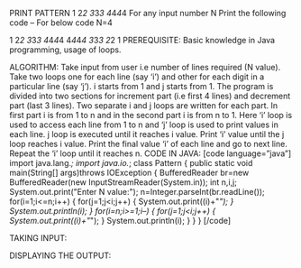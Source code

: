PRINT PATTERN  1 2*2 3*3*3 4*4*4*4
For any input number N Print the following code – For below code N=4

1
2*2
3*3*3
4*4*4*4
4*4*4*4
3*3*3
2*2
1
PREREQUISITE:
Basic knowledge in Java programming, usage of loops.

ALGORITHM:
Take input from user i.e number of lines required (N value).
Take two loops one for each line (say ‘i’) and other for each digit in a particular line (say ‘j’). i starts from 1 and j starts from 1.
The program is divided into two sections for increment part (i.e first 4 lines) and decrement part (last 3 lines). Two separate i and j loops are written for each part. In first part i is from 1 to n and in the second part i is from n to 1.
Here ‘i’ loop is used to access each line from 1 to n and ‘j’ loop is used to print values in each line. j loop is executed until it reaches i value.
Print ‘i’ value until the j loop reaches i value.
Print the final value ‘i’ of each line and go to next line.
Repeat the ‘i’ loop until it reaches n.
CODE IN JAVA:
[code language=”java”]
import java.lang.*;
import java.io.*;
class Pattern
{
public static void main(String[] args)throws IOException
{
BufferedReader br=new BufferedReader(new InputStreamReader(System.in));
int n,i,j;
System.out.print("Enter N value:");
n=Integer.parseInt(br.readLine());
for(i=1;i<=n;i++)
{
for(j=1;j<i;j++)
{
System.out.print((i)+"*");
}
System.out.println(i);
}
for(i=n;i>=1;i–)
{
for(j=1;j<i;j++)
{
System.out.print((i)+"*");
}
System.out.println(i);
}
}
}
[/code]

 

TAKING INPUT:


DISPLAYING THE OUTPUT:

